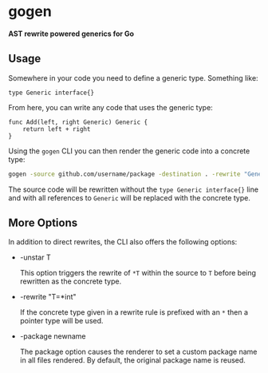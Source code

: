 # gogen #
**AST rewrite powered generics for Go**

## Usage ##

Somewhere in your code you need to define a generic type. Something like:

```golang
type Generic interface{}
```

From here, you can write any code that uses the generic type:

```golang
func Add(left, right Generic) Generic {
    return left + right
}
```

Using the `gogen` CLI you can then render the generic code into a concrete type:

```bash
gogen -source github.com/username/package -destination . -rewrite "Generic=int"
```

The source code will be rewritten without the `type Generic interface{}` line and with all references to `Generic` will be replaced with the concrete type.

## More Options

In addition to direct rewrites, the CLI also offers the following options:

*   -unstar T
    
    This option triggers the rewrite of `*T` within the source to `T` before being rewritten as the concrete type.

*   -rewrite "T=*int"

    If the concrete type given in a rewrite rule is prefixed with an `*` then a pointer type will be used.

*   -package newname

    The package option causes the renderer to set a custom package name in all files rendered. By default, the original package name is reused.